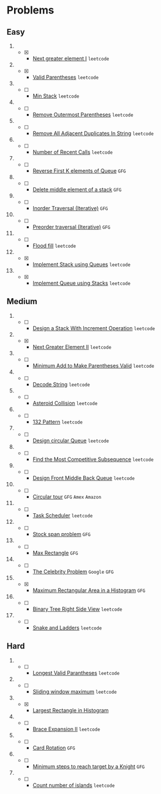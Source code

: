 # Problems

## Easy
1. - [x] - [Next greater element I](https://leetcode.com/problems/next-greater-element-i/) `leetcode`
2. - [x] - [Valid Parentheses](https://leetcode.com/problems/valid-parentheses/) `leetcode`
3. - [ ] - [Min Stack](https://leetcode.com/problems/min-stack/) `leetcode`
4. - [ ] - [Remove Outermost Parentheses](https://leetcode.com/problems/remove-outermost-parentheses/) `leetcode`
5. - [ ] - [Remove All Adjacent Duplicates In String](https://leetcode.com/problems/remove-all-adjacent-duplicates-in-string/) `leetcode`
6. - [ ] - [Number of Recent Calls](https://leetcode.com/problems/number-of-recent-calls/) `leetcode`
7. - [ ] - [Reverse First K elements of Queue](https://practice.geeksforgeeks.org/problems/reverse-first-k-elements-of-queue/1/) `GFG`
8. - [ ] - [Delete middle element of a stack](https://practice.geeksforgeeks.org/problems/delete-middle-element-of-a-stack/1/) `GFG`
9. - [ ] - [Inorder Traversal (Iterative)](https://practice.geeksforgeeks.org/problems/inorder-traversal-iterative/1/) `GFG`
10. - [ ] - [Preorder traversal (Iterative)](https://practice.geeksforgeeks.org/problems/preorder-traversal-iterative/1/) `GFG`
11. - [ ] - [Flood fill](https://leetcode.com/problems/flood-fill/) `leetcode`
12. - [x] - [Implement Stack using Queues](https://leetcode.com/problems/implement-stack-using-queues/) `leetcode`
13. - [x] - [Implement Queue using Stacks](https://leetcode.com/problems/implement-queue-using-stacks/) `leetcode`

## Medium
1. - [ ] - [Design a Stack With Increment Operation](https://leetcode.com/problems/design-a-stack-with-increment-operation/) `leetcode`
2. - [x] - [Next Greater Element II](https://leetcode.com/problems/next-greater-element-ii/) `leetcode`
3. - [ ] - [Minimum Add to Make Parentheses Valid](https://leetcode.com/problems/minimum-add-to-make-parentheses-valid/) `leetcode`
4. - [ ] - [Decode String](https://leetcode.com/problems/decode-string/) `leetcode`
5. - [ ] - [Asteroid Collision](https://leetcode.com/problems/asteroid-collision/) `leetcode`
6. - [ ] - [132 Pattern](https://leetcode.com/problems/132-pattern/) `leetcode`
7. - [ ] - [Design circular Queue](https://leetcode.com/problems/design-circular-queue/) `leetcode`
8. - [ ] - [Find the Most Competitive Subsequence](https://leetcode.com/problems/find-the-most-competitive-subsequence/) `leetcode`
9. - [ ] - [Design Front Middle Back Queue](https://leetcode.com/problems/design-front-middle-back-queue/) `leetcode`
10. - [ ] - [Circular tour](https://practice.geeksforgeeks.org/problems/circular-tour/1) `GFG` `Amex` `Amazon`
11. - [ ] - [Task Scheduler](https://leetcode.com/problems/task-scheduler/) `leetcode`
12. - [ ] - [Stock span problem](https://practice.geeksforgeeks.org/problems/stock-span-problem-1587115621/1/) `GFG`
13. - [ ] - [Max Rectangle](https://practice.geeksforgeeks.org/problems/max-rectangle/1/) `GFG`
14. - [ ] - [The Celebrity Problem](https://practice.geeksforgeeks.org/problems/the-celebrity-problem/1/) `Google` `GFG`
15. - [x] - [Maximum Rectangular Area in a Histogram](https://practice.geeksforgeeks.org/problems/maximum-rectangular-area-in-a-histogram-1587115620/1/) `GFG`
16. - [ ] - [Binary Tree Right Side View](https://leetcode.com/problems/binary-tree-right-side-view/) `leetcode`
17. - [ ] - [Snake and Ladders](https://leetcode.com/problems/snakes-and-ladders/) `leetcode`

## Hard
1. - [ ] - [Longest Valid Parantheses](https://leetcode.com/problems/longest-valid-parentheses/) `leetcode`
2. - [ ] - [Sliding window maximum](https://leetcode.com/problems/sliding-window-maximum/) `leetcode`
3. - [x] - [Largest Rectangle in Histogram](https://leetcode.com/problems/largest-rectangle-in-histogram/)
4. - [ ] - [Brace Expansion II](https://leetcode.com/problems/brace-expansion-ii/) `leetcode`
5. - [ ] - [Card Rotation](https://practice.geeksforgeeks.org/problems/card-rotation5834/1/) `GFG`
6. - [ ] - [Minimum steps to reach target by a Knight](https://www.geeksforgeeks.org/minimum-steps-reach-target-knight/) `GFG`
7. - [ ] - [Count number of islands](https://leetcode.com/problems/number-of-islands/) `leetcode`

